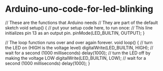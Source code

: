 # Arduino-uno-code-for-led-blinking
// These are the functions that Arduino needs
// They are part of the default sketch
void setup() {
  // put your setup code here, to run once:
  // This line initializes pin 13 as an output pin.
  pinMode(LED_BUILTIN, OUTPUT);
}

// The loop function runs over and over again forever.
void loop() {
  // turn the LED on (HIGH is the voltage level)
  digitalWrite(LED_BUILTIN, HIGH);
  // wait for a second (1000 milliseconds)
  delay(1000);
  // turn the LED off by making the voltage LOW
  digitalWrite(LED_BUILTIN, LOW);
  // wait for a second (1000 milliseconds)
  delay(1000);
}
